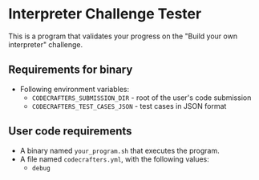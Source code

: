 # Interpreter Challenge Tester

This is a program that validates your progress on the "Build your own interpreter" challenge.

## Requirements for binary

- Following environment variables:
  - `CODECRAFTERS_SUBMISSION_DIR` - root of the user's code submission
  - `CODECRAFTERS_TEST_CASES_JSON` - test cases in JSON format

## User code requirements

- A binary named `your_program.sh` that executes the program.
- A file named `codecrafters.yml`, with the following values:
  - `debug`
